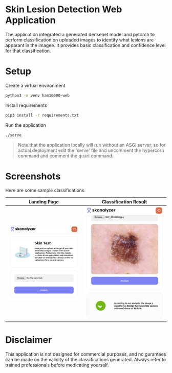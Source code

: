 # Skin Lesion Detection Web Application

The application integrated a generated densenet model and pytorch to perform classification on uploaded images to identify what lesions are apparant in the imagee.
It provides basic classification and confidence level for that classification.

# Setup

Create a virtual environment
```bash
python3 -m venv ham10000-web
```

Install requirements
```bash
pip3 install -r requirements.txt
```

Run the application
```bash
./serve
```

> Note that the application locally will run without an ASGI server, so for actual deployment edit the 'serve' file and uncomment the hypercorn command and comment the quart command.

# Screenshots

Here are some sample classifications

| Landing Page | Classification Result |
| ------------ | --------------------- |
| ![Landing](static/img/screenshots/landing.png) | ![Classify](static/img/screenshots/classify.png) |

# Disclaimer

This application is not designed for commercial purposes, and no gurantees can be made on the validity of the classifications generated. Always refer to trained professionals before medicating yourself.
